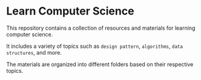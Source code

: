 # Learn Computer Science

This repository contains a collection of resources and materials for learning computer science.

It includes a variety of topics such as `design pattern`, `algorithms`, `data structures`, and more.

The materials are organized into different folders based on their respective topics.

